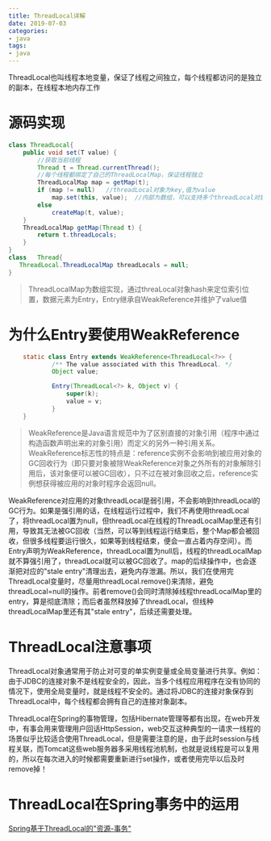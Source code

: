 ```yaml
---
title: ThreadLocal详解
date: 2019-07-03
categories:
- java
tags:
- java
---
```


ThreadLocal也叫线程本地变量，保证了线程之间独立，每个线程都访问的是独立的副本，在线程本地内存工作

<!--more-->

# 源码实现

```java
class ThreadLocal{
    public void set(T value) {
      	//获取当前线程
        Thread t = Thread.currentThread();
      	//每个线程都绑定了自己的ThreadLocalMap，保证线程独立
        ThreadLocalMap map = getMap(t);
        if (map != null)   //threadLocal对象为key,值为value
            map.set(this, value);  //内部为数组，可以支持多个threadLocal对象
        else
            createMap(t, value);
    }
  	ThreadLocalMap getMap(Thread t) {
        return t.threadLocals;
    }
}
class	Thread{
   ThreadLocal.ThreadLocalMap threadLocals = null;
}
```

> ThreadLocalMap为数组实现，通过threaLocal对象hash来定位索引位置，数据元素为Entry，Entry继承自WeakReference并维护了value值

# 为什么Entry要使用WeakReference

```java
    static class Entry extends WeakReference<ThreadLocal<?>> {
            /** The value associated with this ThreadLocal. */
            Object value;

            Entry(ThreadLocal<?> k, Object v) {
                super(k);
                value = v;
            }
    }
```

> 
> WeakReference是Java语言规范中为了区别直接的对象引用（程序中通过构造函数声明出来的对象引用）而定义的另外一种引用关系。WeakReference标志性的特点是：reference实例不会影响到被应用对象的GC回收行为（即只要对象被除WeakReference对象之外所有的对象解除引用后，该对象便可以被GC回收），只不过在被对象回收之后，reference实例想获得被应用的对象时程序会返回null。
> 

WeakReference对应用的对象threadLocal是弱引用，不会影响到threadLocal的GC行为。如果是强引用的话，在线程运行过程中，我们不再使用threadLocal了，将threadLocal置为null，但threadLocal在线程的ThreadLocalMap里还有引用，导致其无法被GC回收（当然，可以等到线程运行结束后，整个Map都会被回收，但很多线程要运行很久，如果等到线程结束，便会一直占着内存空间）。而Entry声明为WeakReference，threadLocal置为null后，线程的threadLocalMap就不算强引用了，threadLocal就可以被GC回收了。map的后续操作中，也会逐渐把对应的"stale entry"清理出去，避免内存泄漏。所以，我们在使用完ThreadLocal变量时，尽量用threadLocal.remove()来清除，避免threadLocal=null的操作。前者remove()会同时清除掉线程threadLocalMap里的entry，算是彻底清除；而后者虽然释放掉了threadLocal，但线种threadLocalMap里还有其"stale entry"，后续还需要处理。

# ThreadLocal注意事项

ThreadLocal对象通常用于防止对可变的单实例变量或全局变量进行共享。例如：由于JDBC的连接对象不是线程安全的，因此，当多个线程应用程序在没有协同的情况下，使用全局变量时，就是线程不安全的。通过将JDBC的连接对象保存到ThreadLocal中，每个线程都会拥有自己的连接对象副本。
    
ThreadLocal在Spring的事物管理，包括Hibernate管理等都有出现，在web开发中，有事会用来管理用户回话HttpSession，web交互这种典型的一请求一线程的场景似乎比较适合使用ThreadLocal，但是需要注意的是，由于此时session与线程关联，而Tomcat这些web服务器多采用线程池机制，也就是说线程是可以复用的，所以在每次进入的时候都需要重新进行set操作，或者使用完毕以后及时remove掉！

# ThreadLocal在Spring事务中的运用

[Spring基于ThreadLocal的"资源-事务"](https://blog.csdn.net/bluishglc/article/details/7784502)